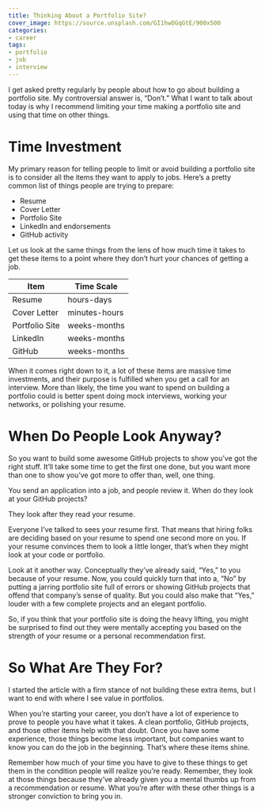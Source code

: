 ```yaml
---
title: Thinking About a Portfolio Site?
cover_image: https://source.unsplash.com/GI1hwOGqGtE/900x500
categories:
- career
tags:
- portfolio
- job
- interview
---
```

I get asked pretty regularly by people about how to go about building a portfolio site. My controversial answer is, “Don’t.” What I want to talk about today is why I recommend limiting your time making a portfolio site and using that time on other things.

# Time Investment

My primary reason for telling people to limit or avoid building a portfolio site is to consider all the items they want to apply to jobs. Here’s a pretty common list of things people are trying to prepare:

- Resume
- Cover Letter
- Portfolio Site
- LinkedIn and endorsements
- GitHub activity

Let us look at the same things from the lens of how much time it takes to get these items to a point where they don’t hurt your chances of getting a job.

| Item | Time Scale|
|---------------|----------|
| Resume | hours-days |
| Cover Letter | minutes-hours |
| Portfolio Site | weeks-months |
| LinkedIn | weeks-months |
| GitHub | weeks-months |

When it comes right down to it, a lot of these items are massive time investments, and their purpose is fulfilled when you get a call for an interview. More than likely, the time you want to spend on building a portfolio could is better spent doing mock interviews, working your networks, or polishing your resume.

# When Do People Look Anyway?

So you want to build some awesome GitHub projects to show you’ve got the right stuff. It’ll take some time to get the first one done, but you want more than one to show you’ve got more to offer than, well, one thing.

You send an application into a job, and people review it. When do they look at your GitHub projects? 

They look after they read your resume.

Everyone I’ve talked to sees your resume first. That means that hiring folks are deciding based on your resume to spend one second more on you. If your resume convinces them to look a little longer, that’s when they might look at your code or portfolio.

Look at it another way. Conceptually they’ve already said, “Yes,” to you because of your resume. Now, you could quickly turn that into a, “No” by putting a jarring portfolio site full of errors or showing GitHub projects that offend that company’s sense of quality. But you could also make that “Yes,” louder with a few complete projects and an elegant portfolio.

So, if you think that your portfolio site is doing the heavy lifting, you might be surprised to find out they were mentally accepting you based on the strength of your resume or a personal recommendation first.

# So What Are They For?

I started the article with a firm stance of not building these extra items, but I want to end with where I see value in portfolios.

When you’re starting your career, you don’t have a lot of experience to prove to people you have what it takes. A clean portfolio, GitHub projects, and those other items help with that doubt. Once you have some experience, those things become less important, but companies want to know you can do the job in the beginning. That’s where these items shine.

Remember how much of your time you have to give to these things to get them in the condition people will realize you’re ready. Remember, they look at those things because they’ve already given you a mental thumbs up from a recommendation or resume. What you’re after with these other things is a stronger conviction to bring you in.